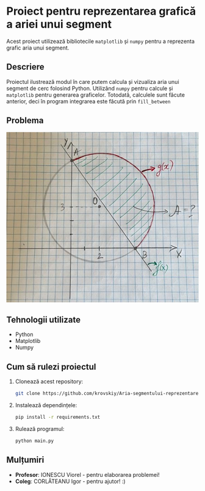 # Proiect pentru reprezentarea grafică a ariei unui segment

Acest proiect utilizează bibliotecile `matplotlib` și `numpy` pentru a reprezenta grafic aria unui segment.

## Descriere
Proiectul ilustrează modul în care putem calcula și vizualiza aria unui segment de cerc folosind Python. Utilizând `numpy` pentru calcule și `matplotlib` pentru generarea graficelor. Totodată, calculele sunt făcute anterior, deci în program integrarea este făcută prin `fill_between`

## Problema 
![image](images/img_problema.jpg)

## Tehnologii utilizate
- Python
- Matplotlib
- Numpy

## Cum să rulezi proiectul
1. Clonează acest repository:
   ```bash
   git clone https://github.com/krovskiy/Aria-segmentului-reprezentare-grafica.git
2. Instalează dependințele:
   ```bash
   pip install -r requirements.txt
4. Rulează programul:
   ```bash
   python main.py
## Mulțumiri
- **Profesor**: IONESCU Viorel - pentru elaborarea problemei!
- **Coleg**: CORLĂTEANU Igor - pentru ajutor! :)

